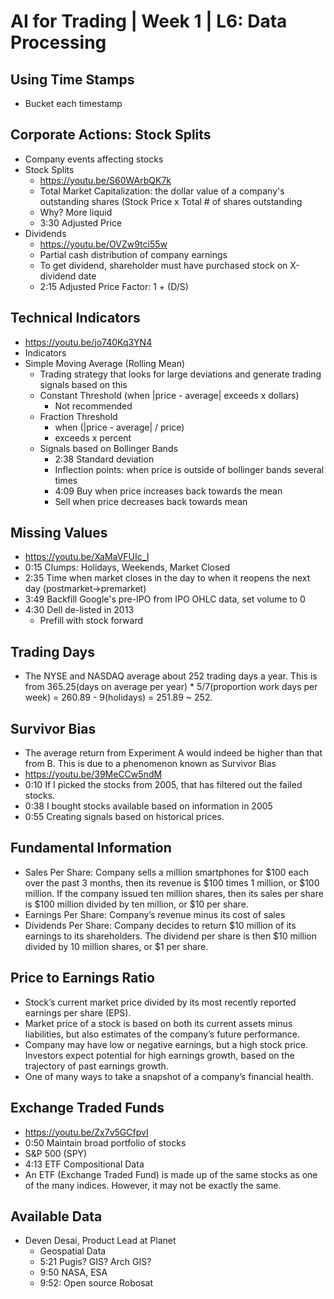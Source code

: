 # AI for Trading | Week 1 | L6: Data Processing

## Using Time Stamps
- Bucket each timestamp
## Corporate Actions: Stock Splits
- Company events affecting stocks
- Stock Splits
  - https://youtu.be/S60WArbQK7k
  - Total Market Capitalization: the dollar value of a company's outstanding shares (Stock Price x Total # of shares outstanding
  - Why? More liquid
  - 3:30 Adjusted Price
- Dividends
  - https://youtu.be/OVZw9tci55w
  - Partial cash distribution of company earnings
  - To get dividend, shareholder must have purchased stock on X-dividend date
  - 2:15 Adjusted Price Factor: 1 + (D/S)
## Technical Indicators
- https://youtu.be/jo740Kq3YN4
- Indicators
- Simple Moving Average (Rolling Mean)
  - Trading strategy that looks for large deviations and generate trading signals based on this
  - Constant Threshold (when |price - average| exceeds x dollars)
    - Not recommended
  - Fraction Threshold
    - when (|price - average| / price)
    - exceeds x percent
  - Signals based on Bollinger Bands
    - 2:38 Standard deviation
    - Inflection points: when price is outside of bollinger bands several times
    - 4:09 Buy when price increases back towards the mean
    - Sell when price decreases back towards mean
## Missing Values
- https://youtu.be/XaMaVFUIc_I
- 0:15 Clumps: Holidays, Weekends, Market Closed
- 2:35 Time when market closes in the day to when it reopens the next day (postmarket->premarket)
- 3:49 Backfill Google's pre-IPO from IPO OHLC data, set volume to 0
- 4:30 Dell de-listed in 2013
  - Prefill with stock forward
## Trading Days
- The NYSE and NASDAQ average about 252 trading days a year. This is from 365.25(days on average per year) * 5/7(proportion work days per week) = 260.89 - 9(holidays) = 251.89 ~ 252.
## Survivor Bias
- The average return from Experiment A would indeed be higher than that from B. This is due to a phenomenon known as Survivor Bias
- https://youtu.be/39MeCCw5ndM
- 0:10 If I picked the stocks from 2005, that has filtered out the failed stocks.
- 0:38 I bought stocks available based on information in 2005
- 0:55 Creating signals based on historical prices.
## Fundamental Information
- Sales Per Share: Company sells a million smartphones for $100 each over the past 3 months, then its revenue is $100 times 1 million, or $100 million. If the company issued ten million shares, then its sales per share is $100 million divided by ten million, or $10 per share.
- Earnings Per Share: Company’s revenue minus its cost of sales
- Dividends Per Share: Company decides to return $10 million of its earnings to its shareholders. The dividend per share is then $10 million divided by 10 million shares, or $1 per share.
## Price to Earnings Ratio
- Stock’s current market price divided by its most recently reported earnings per share (EPS).
- Market price of a stock is based on both its current assets minus liabilities, but also estimates of the company’s future performance.
- Company may have low or negative earnings, but a high stock price. Investors expect potential for high earnings growth, based on the trajectory of past earnings growth. 
- One of many ways to take a snapshot of a company’s financial health.
## Exchange Traded Funds
- https://youtu.be/Zx7v5GCfpvI
- 0:50 Maintain broad portfolio of stocks
- S&P 500 (SPY)
- 4:13 ETF Compositional Data
- An ETF (Exchange Traded Fund) is made up of the same stocks as one of the many indices. However, it may not be exactly the same.
## Available Data
- Deven Desai, Product Lead at Planet
  - Geospatial Data
  - 5:21 Pugis? GIS? Arch GIS?
  - 9:50 NASA, ESA
  - 9:52: Open source Robosat




